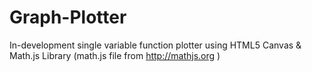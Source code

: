 # Graph-Plotter
In-development single variable function plotter using HTML5 Canvas & Math.js Library (math.js file from http://mathjs.org )
